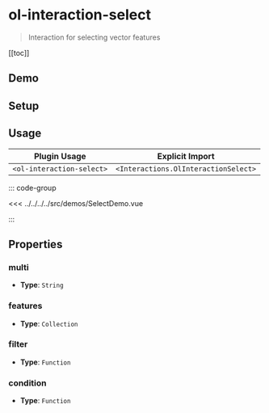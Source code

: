 # ol-interaction-select

> Interaction for selecting vector features

[[toc]]

## Demo

<script setup>
import SelectDemo from "@demos/SelectDemo.vue"
</script>

<ClientOnly>
<SelectDemo/>
</ClientOnly>

## Setup

<!--@include: ../../interactions.plugin.md-->

## Usage

| Plugin Usage              |           Explicit Import            |
| ------------------------- | :----------------------------------: |
| `<ol-interaction-select>` | `<Interactions.OlInteractionSelect>` |

::: code-group

<<< ../../../../src/demos/SelectDemo.vue

:::

## Properties

### multi

- **Type**: `String`

### features

- **Type**: `Collection`

### filter

- **Type**: `Function`

### condition

- **Type**: `Function`
